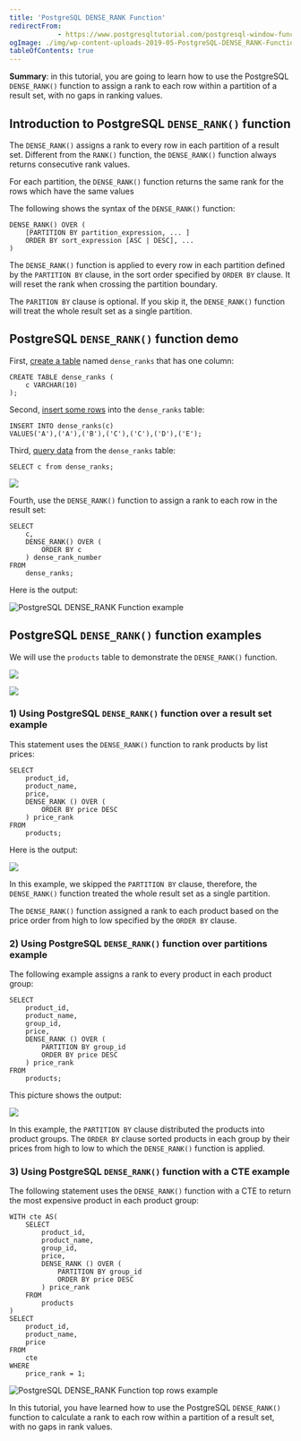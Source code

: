 ```yaml
---
title: 'PostgreSQL DENSE_RANK Function'
redirectFrom: 
            - https://www.postgresqltutorial.com/postgresql-window-function/postgresql-dense_rank-function/
ogImage: ./img/wp-content-uploads-2019-05-PostgreSQL-DENSE_RANK-Function-Sample-Table.png
tableOfContents: true
---
```


**Summary**: in this tutorial, you are going to learn how to use the PostgreSQL `DENSE_RANK()` function to assign a rank to each row within a partition of a result set, with no gaps in ranking values.



## Introduction to PostgreSQL `DENSE_RANK()` function



The `DENSE_RANK()` assigns a rank to every row in each partition of a result set. Different from the `RANK()` function, the `DENSE_RANK()` function always returns consecutive rank values.



For each partition, the `DENSE_RANK()` function returns the same rank for the rows which have the same values



The following shows the syntax of the `DENSE_RANK()` function:



```
DENSE_RANK() OVER (
    [PARTITION BY partition_expression, ... ]
    ORDER BY sort_expression [ASC | DESC], ...
)
```



The `DENSE_RANK()` function is applied to every row in each partition defined by the `PARTITION BY` clause, in the sort order specified by `ORDER BY` clause. It will reset the rank when crossing the partition boundary.



The `PARITION BY` clause is optional. If you skip it, the `DENSE_RANK()` function will treat the whole result set as a single partition.



## PostgreSQL `DENSE_RANK()` function demo



First, [create a table](https://www.postgresqltutorial.com/postgresql-tutorial/postgresql-create-table/) named `dense_ranks` that has one column:



```
CREATE TABLE dense_ranks (
	c VARCHAR(10)
);
```



Second, [insert some rows](https://www.postgresqltutorial.com/postgresql-tutorial/postgresql-insert/) into the `dense_ranks` table:



```
INSERT INTO dense_ranks(c)
VALUES('A'),('A'),('B'),('C'),('C'),('D'),('E');
```



Third, [query data](https://www.postgresqltutorial.com/postgresql-tutorial/postgresql-select/) from the `dense_ranks` table:



```
SELECT c from dense_ranks;
```



![](./img/wp-content-uploads-2019-05-PostgreSQL-DENSE_RANK-Function-Sample-Table.png)



Fourth, use the `DENSE_RANK()` function to assign a rank to each row in the result set:



```
SELECT
	c,
	DENSE_RANK() OVER (
		ORDER BY c
	) dense_rank_number
FROM
	dense_ranks;
```



Here is the output:



![PostgreSQL DENSE_RANK Function example](./img/wp-content-uploads-2019-05-PostgreSQL-DENSE_RANK-Function-example.png)



## PostgreSQL `DENSE_RANK()` function examples



We will use the `products` table to demonstrate the `DENSE_RANK()` function.



![](./img/wp-content-uploads-2016-06-products_product_groups_tables.png)



![](./img/wp-content-uploads-2019-05-products-table-sample-data.png)



### 1) Using PostgreSQL `DENSE_RANK()` function over a result set example



This statement uses the `DENSE_RANK()` function to rank products by list prices:



```
SELECT
	product_id,
	product_name,
	price,
	DENSE_RANK () OVER (
		ORDER BY price DESC
	) price_rank
FROM
	products;
```



Here is the output:



![](./img/wp-content-uploads-2019-05-PostgreSQL-DENSE_RANK-Function-over-a-result-set.png)



In this example, we skipped the `PARTITION BY` clause, therefore, the `DENSE_RANK()` function treated the whole result set as a single partition.



The `DENSE_RANK()` function assigned a rank to each product based on the price order from high to low specified by the `ORDER BY` clause.



### 2) Using PostgreSQL `DENSE_RANK()` function over partitions example



The following example assigns a rank to every product in each product group:



```
SELECT
	product_id,
	product_name,
	group_id,
	price,
	DENSE_RANK () OVER (
		PARTITION BY group_id
		ORDER BY price DESC
	) price_rank
FROM
	products;
```



This picture shows the output:



![](./img/wp-content-uploads-2019-05-PostgreSQL-DENSE_RANK-Function-over-a-partition.png)



In this example, the `PARTITION BY` clause distributed the products into product groups. The `ORDER BY` clause sorted products in each group by their prices from high to low to which the `DENSE_RANK()` function is applied.



### 3) Using PostgreSQL `DENSE_RANK()` function with a CTE example



The following statement uses the `DENSE_RANK()` function with a CTE to return the most expensive product in each product group:



```
WITH cte AS(
	SELECT
		product_id,
		product_name,
		group_id,
		price,
		DENSE_RANK () OVER (
			PARTITION BY group_id
			ORDER BY price DESC
		) price_rank
	FROM
		products
)
SELECT
	product_id,
	product_name,
	price
FROM
	cte
WHERE
	price_rank = 1;
```



![PostgreSQL DENSE_RANK Function top rows example](./img/wp-content-uploads-2019-05-PostgreSQL-DENSE_RANK-Function-top-rows-example.png)



In this tutorial, you have learned how to use the PostgreSQL `DENSE_RANK()` function to calculate a rank to each row within a partition of a result set, with no gaps in rank values.

